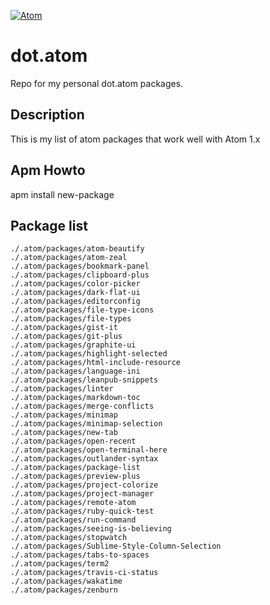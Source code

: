 [![Atom](https://cloud.githubusercontent.com/assets/72919/2874231/3af1db48-d3dd-11e3-98dc-6066f8bc766f.png)](https://atom.io/)

# dot.atom
Repo for my personal dot.atom packages.



## Description

This is my list of atom packages that work well with Atom 1.x

## Apm Howto 

apm install new-package

## Package list
```
./.atom/packages/atom-beautify
./.atom/packages/atom-zeal
./.atom/packages/bookmark-panel
./.atom/packages/clipboard-plus
./.atom/packages/color-picker
./.atom/packages/dark-flat-ui
./.atom/packages/editorconfig
./.atom/packages/file-type-icons
./.atom/packages/file-types
./.atom/packages/gist-it
./.atom/packages/git-plus
./.atom/packages/graphite-ui
./.atom/packages/highlight-selected
./.atom/packages/html-include-resource
./.atom/packages/language-ini
./.atom/packages/leanpub-snippets
./.atom/packages/linter
./.atom/packages/markdown-toc
./.atom/packages/merge-conflicts
./.atom/packages/minimap
./.atom/packages/minimap-selection
./.atom/packages/new-tab
./.atom/packages/open-recent
./.atom/packages/open-terminal-here
./.atom/packages/outlander-syntax
./.atom/packages/package-list
./.atom/packages/preview-plus
./.atom/packages/project-colorize
./.atom/packages/project-manager
./.atom/packages/remote-atom
./.atom/packages/ruby-quick-test
./.atom/packages/run-command
./.atom/packages/seeing-is-believing
./.atom/packages/stopwatch
./.atom/packages/Sublime-Style-Column-Selection
./.atom/packages/tabs-to-spaces
./.atom/packages/term2
./.atom/packages/travis-ci-status
./.atom/packages/wakatime
./.atom/packages/zenburn
```
